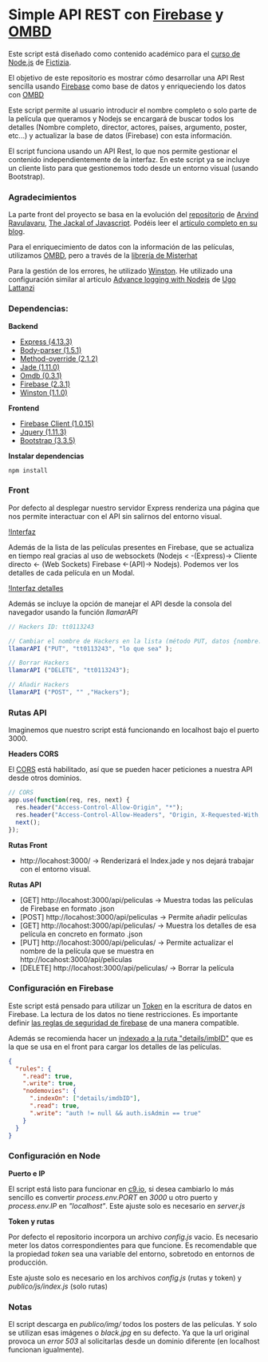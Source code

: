 # Simple API REST con [Firebase](https://www.firebase.com/) y [OMBD](http://omdbapi.com/)

Este script está diseñado como contenido académico para el [curso de Node.js](http://www.fictizia.com/formacion/curso_nodejs) de [Fictizia](http://www.fictizia.com/). 

El objetivo de este repositorio es mostrar cómo desarrollar una API Rest sencilla usando [Firebase](https://www.firebase.com/) como base de datos y enriqueciendo los datos con [OMBD](http://omdbapi.com/)

Este script permite al usuario introducir el nombre completo o solo parte de la película que queramos y Nodejs se encargará de buscar todos los detalles (Nombre completo, director, actores, países, argumento, poster, etc...) y actualizar la base de datos (Firebase) con esta información.

El script funciona usando un API Rest, lo que nos permite gestionar el contenido independientemente de la interfaz. En este script ya se incluye un cliente listo para que gestionemos todo desde un entorno visual (usando Bootstrap).


### Agradecimientos

La parte front del proyecto se basa en la evolución del [repositorio](https://github.com/arvindr21/movieFire) de [Arvind Ravulavaru](https://twitter.com/arvindr21), [The Jackal of Javascript](http://thejackalofjavascript.com). Podéis leer el [artículo completo en su blog](http://thejackalofjavascript.com/getting-started-with-firebase/).

Para el enriquecimiento de datos con la información de las películas, utilizamos [OMBD](http://omdbapi.com/), pero a través de la [librería de Misterhat](https://github.com/misterhat/omdb)

Para la gestión de los errores, he utilizado [Winston](https://github.com/winstonjs/winston). He utilizado una configuración similar al artículo [Advance logging with Nodejs](http://tostring.it/2014/06/23/advanced-logging-with-nodejs/) de [Ugo Lattanzi](https://twitter.com/imperugo)


### Dependencias:

**Backend**

- [Express (4.13.3)](https://www.npmjs.com/package/express)
- [Body-parser (1.5.1)](https://www.npmjs.com/package/body-parser)
- [Method-override (2.1.2)](https://www.npmjs.com/package/method-override)
- [Jade (1.11.0)](https://www.npmjs.com/package/jade)
- [Omdb (0.3.1)](https://github.com/misterhat/omdb)
- [Firebase (2.3.1)](https://www.npmjs.com/package/firebase)
- [Winston (1.1.0)](https://github.com/winstonjs/winston)

**Frontend**

- [Firebase Client (1.0.15)](https://www.firebase.com)
- [Jquery (1.11.3)](https://jquery.com)
- [Bootstrap (3.3.5)](http://getbootstrap.com/)


**Instalar dependencias**

```
npm install
```


### Front

Por defecto al desplegar nuestro servidor Express renderiza una página que nos permite interactuar con el API sin salirnos del entorno visual.

[!Interfaz](doc/movie_fire.png)

Además de la lista de las películas presentes en Firebase, que se actualiza en tiempo real gracias al uso de websockets (Nodejs < -(Express)-> Cliente directo <- (Web Sockets) Firebase <-(API)-> Nodejs). Podemos ver los detalles de cada película en un Modal.

[!Interfaz detalles](doc/movie_fire_details.png)

Además se incluye la opción de manejar el API desde la consola del navegador usando la función *llamarAPI*

```javascript
// Hackers ID: tt0113243

// Cambiar el nombre de Hackers en la lista (método PUT, datos {nombre: "lo que sea"})
llamarAPI ("PUT", "tt0113243", "lo que sea" );

// Borrar Hackers
llamarAPI ("DELETE", "tt0113243");

// Añadir Hackers
llamarAPI ("POST", "" ,"Hackers");
```


### Rutas API

Imaginemos que nuestro script está funcionando en localhost bajo el puerto 3000. 

**Headers CORS**

El [CORS](http://www.wikiwand.com/en/Cross-origin_resource_sharing) está habilitado, así que se pueden hacer peticiones a nuestra API desde otros dominios.

```javascript
// CORS
app.use(function(req, res, next) {
  res.header("Access-Control-Allow-Origin", "*");
  res.header("Access-Control-Allow-Headers", "Origin, X-Requested-With, Content-Type, Accept");
  next();
});
```

**Rutas Front**

- http://locahost:3000/  -> Renderizará el Index.jade y nos dejará trabajar con el entorno visual.

**Rutas API**

- [GET] http://locahost:3000/api/peliculas -> Muestra todas las películas de Firebase en formato .json
- [POST] http://locahost:3000/api/peliculas -> Permite añadir películas
- [GET] http://locahost:3000/api/peliculas/<id> -> Muestra los detalles de esa película en concreto en formato .json
- [PUT] http://locahost:3000/api/peliculas/<id> -> Permite actualizar el nombre de la película que se muestra en http://locahost:3000/api/peliculas
- [DELETE] http://locahost:3000/api/peliculas/<id> -> Borrar la película


### Configuración en Firebase

Este script está pensado para utilizar un [Token](http://www.wikiwand.com/en/Access_token) en la escritura de datos en Firebase. La lectura de los datos no tiene restricciones. Es importante definir [las reglas de seguridad de firebase](https://www.firebase.com/docs/security/guide/securing-data.html) de una manera compatible.

Además se recomienda hacer un [indexado a la ruta "details/imbID"](https://www.firebase.com/docs/security/guide/indexing-data.html) que es la que se usa en el front para cargar los detalles de las películas.

```json
{
  "rules": {
    ".read": true,
    ".write": true,
    "nodemovies": {
      ".indexOn": ["details/imdbID"],
      ".read": true,
      ".write": "auth != null && auth.isAdmin == true"
    }
  }
}
```


### Configuración en Node

**Puerto e IP**

El script está listo para funcionar en [c9.io](https://c9.io/), si desea cambiarlo lo más sencillo es convertir *process.env.PORT* en *3000* u otro puerto y *process.env.IP* en *"localhost"*. Este ajuste solo es necesario en *server.js*

**Token y rutas**

Por defecto el repositorio incorpora un archivo *config.js* vacio. Es necesario meter los datos correspondientes para que funcione. Es recomendable que la propiedad *token* sea una variable del entorno, sobretodo en entornos de producción.

Este ajuste solo es necesario en los archivos *config.js* (rutas y token) y *publico/js/index.js* (solo rutas)


### Notas

El script descarga en *publico/img/* todos los posters de las películas. Y solo se utilizan esas imágenes o *black.jpg* en su defecto. Ya que la url original provoca un *error 503* al solicitarlas desde un dominio diferente (en localhost funcionan igualmente).